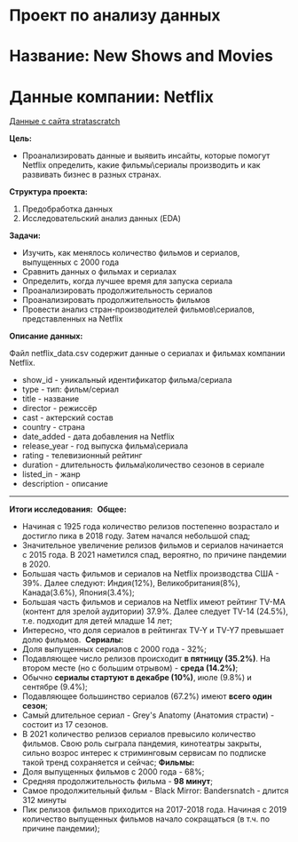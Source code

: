 # Проект по анализу данных

# Название: New Shows and Movies

# Данные компании: Netflix

[Данные с сайта stratascratch](https://platform.stratascratch.com/data-projects/new-shows-and-movies)

**Цель:**
- Проанализировать данные и выявить инсайты, которые помогут Netflix определить, какие фильмы\сериалы производить и как  развивать бизнес в разных странах.

**Структура проекта:**
1. Предобработка данных
2. Исследовательский анализ данных (EDA)

**Задачи:**
- Изучить, как менялось количество фильмов и сериалов, выпущенных с 2000 года
- Сравнить данных о фильмах и сериалах
- Определить, когда лучшее время для запуска сериала
- Проанализировать продолжительность сериалов
- Проанализировать продолжительность  фильмов
- Провести анализ стран-производителей фильмов\сериалов, представленных на Netflix

**Описание данных:**

Файл netflix_data.csv содержит данные о сериалах и фильмах компании Netflix.

- show_id - уникальный идентификатор фильма/сериала
- type - тип: фильм/сериал
- title - название
- director - режиссёр
- cast - актерский состав
- country - страна
- date_added - дата добавления на Netflix
- release_year - год выпуска фильма\сериала
- rating - телевизионный рейтинг
- duration - длительность фильма\количество сезонов в сериале
- listed_in - жанр
- description - описание

***

**Итоги исследования:**
​
**Общее:**
​
- Начиная с 1925 года количество релизов постепенно возрастало и достигло пика в 2018 году. Затем начался небольшой спад;
- Значительное увеличение релизов фильмов и сериалов начинается с 2015 года. В 2021 наметился спад, вероятно, по причине пандемии в 2020.
- Большая часть фильмов и сериалов на Netflix производства США - 39%. Далее следуют: Индия(12%), Великобритания(8%), Канада(3.6%), Япония(3.4%);
- Большая часть фильмов и сериалов на Netflix имеют рейтинг TV-MA (контент для зрелой аудитории) 37.9%. Далее следует TV-14 (24.5%), т.е. подходит для детей младше 14 лет;
- Интересно, что доля сериалов в рейтингах TV-Y и TV-Y7 превышает долю фильмов.
​
**Сериалы:**
​
- Доля выпущенных сериалов с 2000 года - 32%;
- Подавляющее число релизов происходит **в пятницу (35.2%)**. На втором месте (но с большим отрывом) - **среда (14.2%)**;
- Обычно **сериалы стартуют в декабре (10%)**, июле (9.8%) и сентябре (9.4%);
- Подавляющее большинство сериалов (67.2%) имеют **всего один сезон**;
- Самый длительное сериал - Grey's Anatomy (Анатомия страсти) - состоит из 17 сезонов.
- В 2021 количество релизов сериалов превысило количество фильмов. Свою роль сыграла пандемия, кинотеатры закрыты, сильно возрос интерес к стриминговым сервисам по подписке такой тренд сохраняется и сейчас;
​
**Фильмы:**
​
- Доля выпущенных фильмов с 2000 года - 68%;
- Средняя продолжительность фильма - **98 минут**;
- Самое продолжительный фильм - Black Mirror: Bandersnatch - длится 312 минуты
- Пик релизов фильмов приходится на 2017-2018 года. Начиная с 2019 количество выпущенных фильмов начало сокращаться (в т.ч. по причине пандемии);

